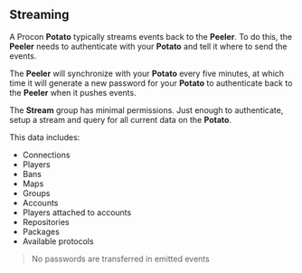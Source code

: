 ## Streaming

A Procon **Potato** typically streams events back to the **Peeler**. To do this, the **Peeler** needs to authenticate with your **Potato** and tell it where to send the events.

The **Peeler** will synchronize with your **Potato** every five minutes, at which time it will generate a new password for your **Potato** to authenticate back to the **Peeler** when it pushes events.

The **Stream** group has minimal permissions. Just enough to authenticate, setup a stream and query for all current data on the **Potato**.

This data includes:
- Connections
- Players
- Bans
- Maps
- Groups
- Accounts
- Players attached to accounts
- Repositories
- Packages
- Available protocols

> No passwords are transferred in emitted events